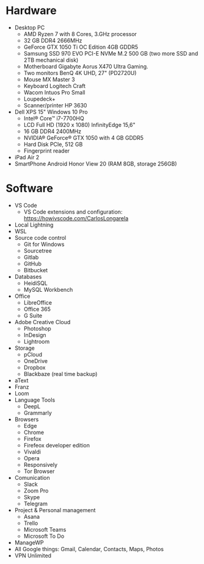# Hardware

- Desktop PC
  - AMD Ryzen 7 with 8 Cores, 3.GHz processor
  - 32 GB DDR4 2666MHz
  - GeForce GTX 1050 Ti OC Edition 4GB GDDR5
  - Samsung SSD 970 EVO PCI-E NVMe M.2 500 GB (two more SSD and 2TB mechanical disk)
  - Motherboard Gigabyte Aorus X470 Ultra Gaming.
  - Two monitors BenQ 4K UHD, 27" (PD2720U)
  - Mouse MX Master 3
  - Keyboard Logitech Craft
  - Wacom Intuos Pro Small
  - Loupedeck+
  - Scanner/printer HP 3630
- Dell XPS 15" Windows 10 Pro
  - Intel® Core™ i7-7700HQ
  - LCD Full HD (1920 x 1080) InfinityEdge 15,6"
  - 16 GB DDR4 2400MHz
  - NVIDIA® GeForce® GTX 1050 with 4 GB GDDR5
  - Hard Disk PCIe, 512 GB
  - Fingerprint reader
- iPad Air 2
- SmartPhone Android Honor View 20 (RAM 8GB, storage 256GB)

# Software

- VS Code
  - VS Code extensions and configuration: https://howivscode.com/CarlosLongarela
- Local Lightning
- WSL
- Source code control
  - Git for Windows
  - Sourcetree
  - Gitlab
  - GitHub
  - Bitbucket
- Databases
  - HeidiSQL
  - MySQL Workbench
- Office
  - LibreOffice
  - Office 365
  - G Suite
- Adobe Creative Cloud
  - Photoshop
  - InDesign
  - Lightroom
- Storage
  - pCloud
  - OneDrive
  - Dropbox
  - Blackbaze (real time backup)
- aText
- Franz
- Loom
- Language Tools
  - DeepL
  - Grammarly
- Browsers
  - Edge
  - Chrome
  - Firefox
  - Firefeox developer edition
  - Vivaldi
  - Opera
  - Responsively
  - Tor Browser
- Comunication
  - Slack
  - Zoom Pro
  - Skype
  - Telegram
- Project & Personal management
  - Asana
  - Trello
  - Microsoft Teams
  - Microsoft To Do
- ManageWP
- All Google things: Gmail, Calendar, Contacts, Maps, Photos
- VPN Unlimited
